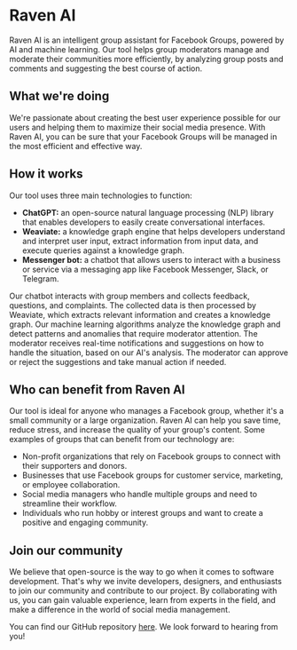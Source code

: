 # Raven AI

Raven AI is an intelligent group assistant for Facebook Groups, powered by AI and machine learning. Our tool helps group moderators manage and moderate their communities more efficiently, by analyzing group posts and comments and suggesting the best course of action.

## What we're doing

We're passionate about creating the best user experience possible for our users and helping them to maximize their social media presence. With Raven AI, you can be sure that your Facebook Groups will be managed in the most efficient and effective way.

## How it works

Our tool uses three main technologies to function:

- **ChatGPT:** an open-source natural language processing (NLP) library that enables developers to easily create conversational interfaces.
- **Weaviate:** a knowledge graph engine that helps developers understand and interpret user input, extract information from input data, and execute queries against a knowledge graph.
- **Messenger bot:** a chatbot that allows users to interact with a business or service via a messaging app like Facebook Messenger, Slack, or Telegram.

Our chatbot interacts with group members and collects feedback, questions, and complaints. The collected data is then processed by Weaviate, which extracts relevant information and creates a knowledge graph. Our machine learning algorithms analyze the knowledge graph and detect patterns and anomalies that require moderator attention. The moderator receives real-time notifications and suggestions on how to handle the situation, based on our AI's analysis. The moderator can approve or reject the suggestions and take manual action if needed.

## Who can benefit from Raven AI

Our tool is ideal for anyone who manages a Facebook group, whether it's a small community or a large organization. Raven AI can help you save time, reduce stress, and increase the quality of your group's content. Some examples of groups that can benefit from our technology are:

- Non-profit organizations that rely on Facebook groups to connect with their supporters and donors.
- Businesses that use Facebook groups for customer service, marketing, or employee collaboration.
- Social media managers who handle multiple groups and need to streamline their workflow.
- Individuals who run hobby or interest groups and want to create a positive and engaging community.

## Join our community

We believe that open-source is the way to go when it comes to software development. That's why we invite developers, designers, and enthusiasts to join our community and contribute to our project. By collaborating with us, you can gain valuable experience, learn from experts in the field, and make a difference in the world of social media management.

You can find our GitHub repository [here](https://github.com/ravenaiapp). We look forward to hearing from you!
